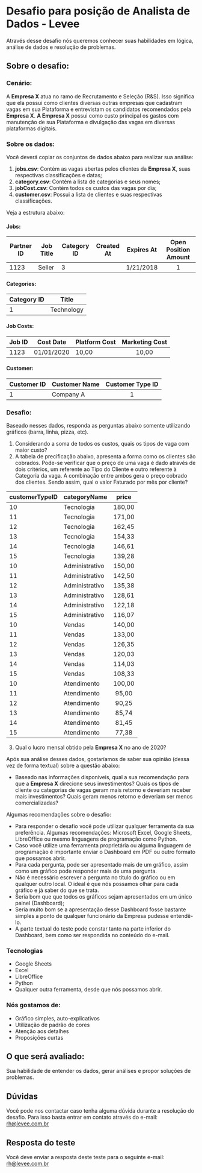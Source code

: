 
# Desafio para posição de Analista de Dados - Levee

Através desse desafio nós queremos conhecer suas habilidades em lógica, análise de dados e resolução de problemas. 

## Sobre o desafio:

### Cenário:

A **Empresa X** atua no ramo de Recrutamento e Seleção (R&S). Isso significa que ela possui como clientes diversas outras empresas que cadastram vagas em sua Plataforma e entrevistam os candidatos recomendados pela **Empresa X**. **A Empresa X** possui como custo principal os gastos com manutenção de sua Plataforma e divulgação das vagas em diversas plataformas digitais. 

### Sobre os dados:
Você deverá copiar os conjuntos de dados abaixo para realizar sua análise:
1. **jobs.csv**: Contém as vagas abertas pelos clientes da **Empresa X**, suas respectivas classificações e datas;
2. **category.csv**: Contém a lista de categorias e seus nomes;
3. **jobCost.csv**:  Contém todos os custos das vagas por dia;
4. **customer.csv**: Possui a lista de clientes e suas respectivas classificações. 

Veja a estrutura abaixo:

#### Jobs:
| Partner ID | Job Title  | Category ID |Created At | Expires At | Open Position Amount
| ---        | ---        | ---         |---        | ---        | :--:                 
| 1123       | Seller     | 3           |           | 1/21/2018  |  1                   

#### Categories:
| Category ID | Title
| ---         | :--:       
| 1           | Technology

#### Job Costs:
| Job ID | Cost Date  | Platform Cost | Marketing Cost
| ---    | ---        |---            |:--:
| 1123   | 01/01/2020 | 10,00         | 10,00

#### Customer:
| Customer ID | Customer Name | Customer Type ID
| ---         |---            |:--:       
| 1           | Company A     | 1

### Desafio:
Baseado nesses dados, responda as perguntas abaixo somente utilizando gráficos (barra, linha, pizza, etc). 
1. Considerando a soma de todos os custos, quais os tipos de vaga com maior custo?
2. A tabela de precificação abaixo, apresenta a forma como os clientes são cobrados. Pode-se verificar que o preço de uma vaga é dado através de dois critérios, um referente ao Tipo do Cliente e outro referente à Categoria da vaga. A combinação entre ambos gera o preço cobrado dos clientes. Sendo assim, qual o valor Faturado por mês por cliente?

| customerTypeID         | categoryName| price
| ---| ---               |:--: 
| 10 | Tecnologia        | 180,00
| 11 | Tecnologia        | 171,00
| 12 | Tecnologia        | 162,45
| 13 | Tecnologia        | 154,33
| 14 | Tecnologia        | 146,61
| 15 | Tecnologia        | 139,28
| 10 | Administrativo    | 150,00
| 11 | Administrativo    | 142,50
| 12 | Administrativo    | 135,38
| 13 | Administrativo    | 128,61
| 14 | Administrativo    | 122,18
| 15 | Administrativo    | 116,07
| 10 | Vendas            | 140,00
| 11 | Vendas            | 133,00
| 12 | Vendas            | 126,35
| 13 | Vendas            | 120,03
| 14 | Vendas            | 114,03
| 15 | Vendas            | 108,33
| 10 | Atendimento       | 100,00
| 11 | Atendimento       | 95,00
| 12 | Atendimento       | 90,25
| 13 | Atendimento       | 85,74
| 14 | Atendimento       | 81,45
| 15 | Atendimento       | 77,38

3. Qual o lucro mensal obtido pela **Empresa X** no ano de 2020?


Após sua análise desses dados, gostaríamos de saber sua opinião (dessa vez de forma textual) sobre a questão abaixo:
- Baseado nas informações disponíveis, qual a sua recomendação para que a **Empresa X** direcione seus investimentos? Quais os tipos de cliente ou categorias de vagas geram mais retorno e deveriam receber mais investimentos? Quais geram menos retorno e deveriam ser menos comercializadas?

Algumas recomendações sobre o desafio:
- Para responder o desafio você pode utilizar qualquer ferramenta da sua preferência. Algumas recomendações: Microsoft Excel, Google Sheets, LibreOffice ou mesmo linguagens de programação como Python.
- Caso você utilize uma ferramenta proprietária ou alguma linguagem de programação é importante enviar o Dashboard em PDF ou outro formato que possamos abrir. 
- Para cada pergunta, pode ser apresentado mais de um gráfico, assim como um gráfico pode responder mais de uma pergunta. 
- Não é necessário escrever a pergunta no  título  do gráfico ou em qualquer outro local. O ideal é que nós possamos olhar para cada gráfico e já saber do que se trata.
- Seria bom que que todos os gráficos sejam apresentados em um único painel (Dashboard);
- Seria muito bom se a apresentação desse Dashboard fosse bastante simples a ponto de qualquer funcionário da Empresa pudesse entendê-lo. 
- A parte textual do teste pode constar tanto na parte inferior do Dashboard, bem como ser respondida no conteúdo do e-mail. 


### Tecnologias

 - Google Sheets
 - Excel
 - LibreOffice
 - Python
 - Qualquer outra ferramenta, desde que nós possamos abrir. 


### Nós gostamos de:

- Gráfico simples, auto-explicativos
- Utilização de padrão de cores
- Atenção aos detalhes
- Proposições curtas

## O que será avaliado:

Sua habilidade de entender os dados, gerar análises e propor soluções de problemas.

## Dúvidas

Você pode nos contactar caso tenha alguma dúvida durante a resolução do desafio. Para isso basta entrar em contato através do e-mail: rh@levee.com.br

## Resposta do teste

Você deve enviar a resposta deste teste para o seguinte e-mail: rh@levee.com.br


